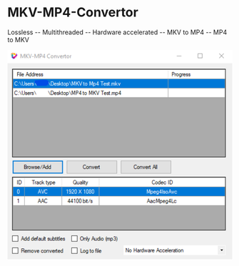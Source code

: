 # MKV-MP4-Convertor
Lossless -- Multithreaded -- Hardware accelerated -- MKV to MP4 -- MP4 to MKV

<p align="center">
  <img src="screenshots/Screenshot 2021-04-09 210407.png" width="600" title="ScreenShot">
</p>
